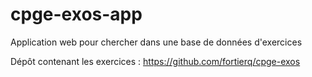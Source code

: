 # cpge-exos-app
Application web pour chercher dans une base de données d'exercices

Dépôt contenant les exercices : https://github.com/fortierq/cpge-exos

